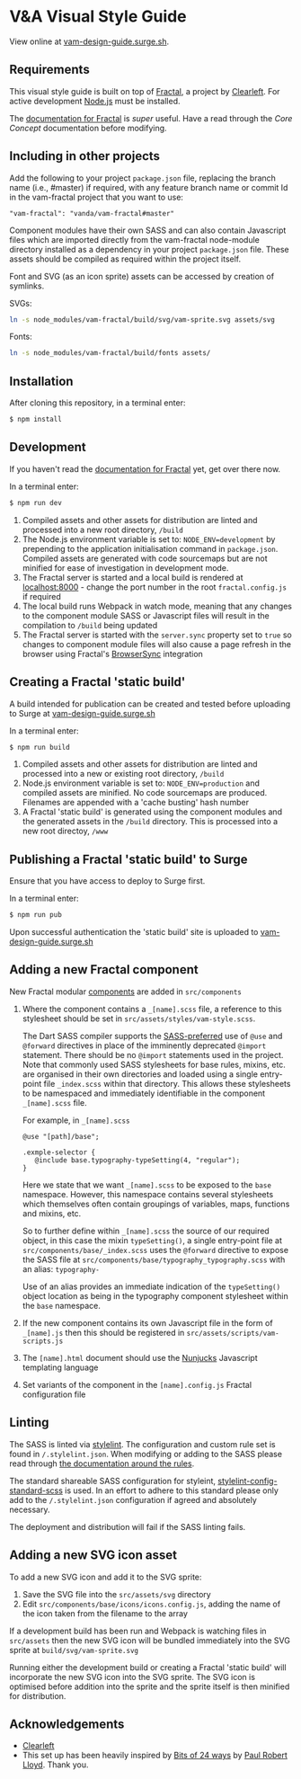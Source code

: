 # V&A Visual Style Guide

View online at [vam-design-guide.surge.sh](https://vam-design-guide.surge.sh).

## Requirements

This visual style guide is built on top of [Fractal](https://github.com/frctl/fractal), a project by [Clearleft](http://clearleft.com/). For active development [Node.js](https://nodejs.org/) must be installed.

The [documentation for Fractal](http://fractal.build/guide) is *super* useful. Have a read through the *Core Concept* documentation before modifying.

## Including in other projects

Add the following to your project `package.json` file, replacing the branch name (i.e., #master) if required, with any feature branch name or commit Id in the vam-fractal project that you want to use:

```
"vam-fractal": "vanda/vam-fractal#master"
```

Component modules have their own SASS and can also contain Javascript files which are imported directly from the vam-fractal node-module directory installed as a dependency in your project `package.json` file. These assets should be compiled as required within the project itself.

Font and SVG (as an icon sprite) assets can be accessed by creation of symlinks.

SVGs:
```bash
ln -s node_modules/vam-fractal/build/svg/vam-sprite.svg assets/svg
```

Fonts:
```bash
ln -s node_modules/vam-fractal/build/fonts assets/
```

## Installation

After cloning this repository, in a terminal enter:

```bash
$ npm install
```

## Development

If you haven't read the [documentation for Fractal](http://fractal.build/guide) yet, get over there now.

In a terminal enter:

```bash
$ npm run dev
```

1. Compiled assets and other assets for distribution are linted and processed into a new root directory, `/build`
2. The Node.js environment variable is set to: `NODE_ENV=development` by prepending to the application initialisation command in `package.json`. Compiled assets are generated with code sourcemaps but are not minified for ease of investigation in development mode.
3. The Fractal server is started and a local build is rendered at [localhost:8000](http://localhost:8000) - change the port number in the root `fractal.config.js` if required
4. The local build runs Webpack in watch mode, meaning that any changes to the component module SASS or Javascript files will result in the compilation to `/build` being updated
5. The Fractal server is started with the `server.sync` property set to `true` so changes to component module files will also cause a page refresh in the browser using Fractal's [BrowserSync](https://www.browsersync.io/) integration

## Creating a Fractal 'static build'

A build intended for publication can be created and tested before uploading to Surge at [vam-design-guide.surge.sh](https://vam-design-guide.surge.sh)

In a terminal enter:

```bash
$ npm run build
```
1. Compiled assets and other assets for distribution are linted and processed into a new or existing root directory, `/build`
2. Node.js environment variable is set to: `NODE_ENV=production` and compiled assets are minified. No code sourcemaps are produced. Filenames are appended with a 'cache busting' hash number
3. A Fractal 'static build' is generated using the component modules and the generated assets in the `/build` directory. This is processed into a new root directoy, `/www` 

## Publishing a Fractal 'static build' to Surge

Ensure that you have access to deploy to Surge first.

In a terminal enter:

```bash
$ npm run pub
```

Upon successful authentication the 'static build' site is uploaded to [vam-design-guide.surge.sh](https://vam-design-guide.surge.sh)

## Adding a new Fractal component

New Fractal modular [components](http://fractal.build/guide/components) are added in `src/components`

1. Where the component contains a `_[name].scss` file, a reference to this stylesheet should be set in `src/assets/styles/vam-style.scss`.

   The Dart SASS compiler supports the [SASS-preferred](https://sass-lang.com/documentation/at-rules/at-rules) use of `@use` and `@forward` directives in place of the imminently deprecated `@import` statement. There should be no `@import` statements used in the project. Note that commonly used SASS stylesheets for base rules, mixins, etc. are organised in their own directories and loaded using a single entry-point file `_index.scss` within that directory. This allows these stylesheets to be namespaced and immediately identifiable in the component `_[name].scss` file.
   
   For example, in `_[name].scss`


   ```
   @use "[path]/base";

   .exmple-selector {
      @include base.typography-typeSetting(4, "regular");
   }
   ```
   Here we state that we want `_[name].scss` to be exposed to the `base` namespace. However, this namespace contains several stylesheets which themselves often contain groupings of variables, maps, functions and mixins, etc. 
   
   So to further define within `_[name].scss` the source of our required object, in this case the mixin `typeSetting()`, a single entry-point file at `src/components/base/_index.scss` uses the `@forward` directive to expose the SASS file at `src/components/base/typography_typography.scss` with an alias: `typography-`

   Use of an alias provides an immediate indication of the `typeSetting()` object location as being in the typography component stylesheet within the `base` namespace.

2. If the new component contains its own Javascript file in the form of `_[name].js` then this should be registered in `src/assets/scripts/vam-scripts.js` 

3. The `[name].html` document should use the [Nunjucks](https://mozilla.github.io/nunjucks/) Javascript templating language

4. Set variants of the component in the `[name].config.js` Fractal configuration file

## Linting

The SASS is linted via [stylelint](https://stylelint.io/). The configuration and custom rule set is found in `/.stylelint.json`. When modifying or adding to the SASS please read through [the documentation around the rules](https://stylelint.io/user-guide/rules). 

The standard shareable SASS configuration for styleint, [stylelint-config-standard-scss](https://github.com/stylelint-scss/stylelint-config-standard-scss) is used. In an effort to adhere to this standard please only add to the `/.stylelint.json` configuration if agreed and absolutely necessary.

The deployment and distribution will fail if the SASS linting fails.



## Adding a new SVG icon asset

To add a new SVG icon and add it to the SVG sprite:

1. Save the SVG file into the `src/assets/svg` directory
2. Edit `src/components/base/icons/icons.config.js`, adding the name of the icon taken from the filename to the array

If a development build has been run and Webpack is watching files in `src/assets` then the new SVG icon will be bundled immediately into the SVG sprite at `build/svg/vam-sprite.svg`

Running either the development build or creating a Fractal 'static build' will incorporate the new SVG icon into the SVG sprite. The SVG icon is optimised before addition into the sprite and the sprite itself is then minified for distribution.

## Acknowledgements

- [Clearleft](http://clearleft.com/)
- This set up has been heavily inspired by [Bits of 24 ways](http://bits.24ways.org/) by [Paul Robert Lloyd](https://github.com/paulrobertlloyd). Thank you.
